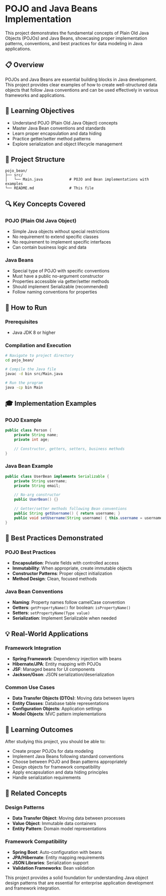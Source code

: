 # POJO and Java Beans Implementation

This project demonstrates the fundamental concepts of Plain Old Java Objects (POJOs) and Java Beans, showcasing proper implementation patterns, conventions, and best practices for data modeling in Java applications.

## 📋 Overview

POJOs and Java Beans are essential building blocks in Java development. This project provides clear examples of how to create well-structured data objects that follow Java conventions and can be used effectively in various frameworks and applications.

## 🎯 Learning Objectives

- Understand POJO (Plain Old Java Object) concepts
- Master Java Bean conventions and standards
- Learn proper encapsulation and data hiding
- Practice getter/setter method patterns
- Explore serialization and object lifecycle management

## 📁 Project Structure

```
pojo_bean/
├── src/
│   └── Main.java            # POJO and Bean implementations with examples
└── README.md                # This file
```

## 🔍 Key Concepts Covered

### POJO (Plain Old Java Object)
- Simple Java objects without special restrictions
- No requirement to extend specific classes
- No requirement to implement specific interfaces
- Can contain business logic and data

### Java Beans
- Special type of POJO with specific conventions
- Must have a public no-argument constructor
- Properties accessible via getter/setter methods
- Should implement Serializable (recommended)
- Follow naming conventions for properties

## 🚀 How to Run

### Prerequisites
- Java JDK 8 or higher

### Compilation and Execution
```bash
# Navigate to project directory
cd pojo_bean/

# Compile the Java file
javac -d bin src/Main.java

# Run the program
java -cp bin Main
```

## 🎓 Implementation Examples

### POJO Example
```java
public class Person {
    private String name;
    private int age;
    
    // Constructor, getters, setters, business methods
}
```

### Java Bean Example
```java
public class UserBean implements Serializable {
    private String username;
    private String email;
    
    // No-arg constructor
    public UserBean() {}
    
    // Getter/setter methods following Bean conventions
    public String getUsername() { return username; }
    public void setUsername(String username) { this.username = username; }
}
```

## 🔧 Best Practices Demonstrated

### POJO Best Practices
- **Encapsulation**: Private fields with controlled access
- **Immutability**: When appropriate, create immutable objects
- **Constructor Patterns**: Proper object initialization
- **Method Design**: Clean, focused methods

### Java Bean Conventions
- **Naming**: Property names follow camelCase convention
- **Getters**: `getPropertyName()` for boolean: `isPropertyName()`
- **Setters**: `setPropertyName(Type value)`
- **Serialization**: Implement Serializable when needed

## 💡 Real-World Applications

### Framework Integration
- **Spring Framework**: Dependency injection with beans
- **Hibernate/JPA**: Entity mapping with POJOs
- **JSF**: Managed beans for UI components
- **Jackson/Gson**: JSON serialization/deserialization

### Common Use Cases
- **Data Transfer Objects (DTOs)**: Moving data between layers
- **Entity Classes**: Database table representations
- **Configuration Objects**: Application settings
- **Model Objects**: MVC pattern implementations

## 🎯 Learning Outcomes

After studying this project, you should be able to:
- Create proper POJOs for data modeling
- Implement Java Beans following standard conventions
- Choose between POJO and Bean patterns appropriately
- Design objects for framework compatibility
- Apply encapsulation and data hiding principles
- Handle serialization requirements

## 🔗 Related Concepts

### Design Patterns
- **Data Transfer Object**: Moving data between processes
- **Value Object**: Immutable data containers
- **Entity Pattern**: Domain model representations

### Framework Compatibility
- **Spring Boot**: Auto-configuration with beans
- **JPA/Hibernate**: Entity mapping requirements
- **JSON Libraries**: Serialization support
- **Validation Frameworks**: Bean validation

This project provides a solid foundation for understanding Java object design patterns that are essential for enterprise application development and framework integration.
